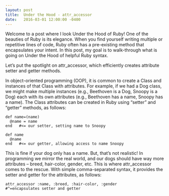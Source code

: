 ```yaml
---
layout: post
title:  Under the Hood - attr_accessor
date:   2016-03-01 12:00:00 -0400
---
```


Welcome to a post where I look Under the Hood of Ruby! One of the beauties of Ruby is its elegance.  When you find yourself writing multiple or repetitive lines of code, Ruby often has a pre-existing method that encapsulates your intent.  In this post, my goal is to walk-through what is going on Under the Hood of helpful Ruby syntax.

Let’s put the spotlight on attr_accessor, which efficiently creates attribute setter and getter methods.

In object-oriented programming (OOP), it is common to create a Class and instances of that Class with attributes.  For example, if we had a Dog class, we might make multiple instances (e.g., Beethoven is a Dog, Snoopy is a Dog) each with its own attributes (e.g., Beethoven has a name, Snoopy has a name).  The Class attributes can be created in Ruby using “setter” and “getter” methods, as follows:

```
def name=(name)
  @name = name
end   #<= our setter, setting name to Snoopy
```
```
def name
  @name
end   #<= our getter, allowing access to name Snoopy
```

This is fine if your dog only has a name. But, that’s not realistic! In programming we mirror the real world, and our dogs should have way more attributes – breed, hair-color, gender, etc. This is where attr_accessor comes to the rescue.  With simple comma-separated syntax, it provides the setter and getter for the attributes, as follows:

```
attr_accessor :name, :breed, :hair-color, :gender 
#^=encapsulates setter and getter
```